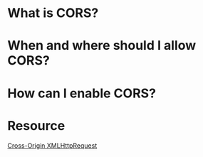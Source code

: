 # What is CORS?
# When and where should I allow CORS?
# How can I enable CORS?
# Resource 
[Cross-Origin XMLHttpRequest](https://developer.chrome.com/extensions/xhr)